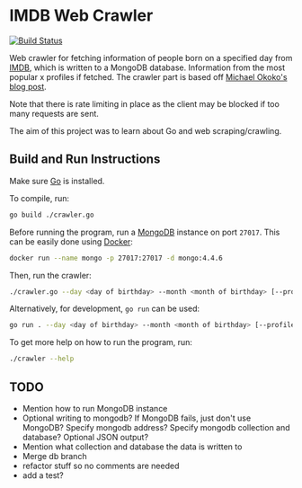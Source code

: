 # IMDB Web Crawler

[![Build Status](https://img.shields.io/github/workflow/status/dominikrys/web-crawler/Continuous%20Integration?style=flat-square)](https://github.com/dominikrys/web-crawler/actions)

Web crawler for fetching information of people born on a specified day from [IMDB](https://www.imdb.com/), which is written to a MongoDB database. Information from the most popular x profiles if fetched. The crawler part is based off [Michael Okoko's blog post](https://blog.logrocket.com/web-scraping-with-go-and-colly/).

Note that there is rate limiting in place as the client may be blocked if too many requests are sent.

The aim of this project was to learn about Go and web scraping/crawling.

## Build and Run Instructions

Make sure [Go](https://golang.org/) is installed.

To compile, run:

```bash
go build ./crawler.go
```

Before running the program, run a [MongoDB](https://www.mongodb.com/) instance on port `27017`. This can be easily done using [Docker](https://www.docker.com/):

```bash
docker run --name mongo -p 27017:27017 -d mongo:4.4.6
```

Then, run the crawler:

```bash
./crawler.go --day <day of birthday> --month <month of birthday> [--profileNo <number of profiles to fetch>]
```

Alternatively, for development, `go run` can be used:

```bash
go run . --day <day of birthday> --month <month of birthday> [--profileNo <number of profiles to fetch>]
```

To get more help on how to run the program, run:

```bash
./crawler --help
```

## TODO

- Mention how to run MongoDB instance
- Optional writing to mongodb? If MongoDB fails, just don't use MongoDB? Specify mongodb address? Specify mongodb collection and database? Optional JSON output?
- Mention what collection and database the data is written to
- Merge db branch
- refactor stuff so no comments are needed
- add a test?
